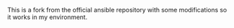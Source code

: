 This is a fork from the official ansible repository with some modifications so it works in my environment.
